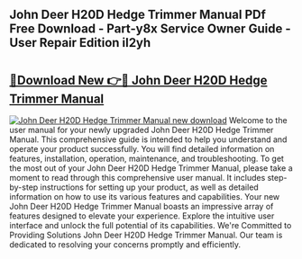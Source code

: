 ## John Deer H20D Hedge Trimmer Manual PDf Free Download - Part-y8x Service Owner Guide - User Repair Edition iI2yh

# <h2><a href="http://bc46461.oget.top/?id=John+Deer+H20D+Hedge+Trimmer+Manual">🔗Download New 👉🔴 John Deer H20D Hedge Trimmer Manual</a></h2>

[![John Deer H20D Hedge Trimmer Manual new download](https://i.imgur.com/5g1atiW.png)](http://bc46461.oget.top/?id=John+Deer+H20D+Hedge+Trimmer+Manual)
Welcome to the user manual for your newly upgraded John Deer H20D Hedge Trimmer Manual. This comprehensive guide is intended to help you understand and operate your product successfully. You will find detailed information on features, installation, operation, maintenance, and troubleshooting. To get the most out of your John Deer H20D Hedge Trimmer Manual, please take a moment to read through this comprehensive user manual. It includes step-by-step instructions for setting up your product, as well as detailed information on how to use its various features and capabilities. Your new John Deer H20D Hedge Trimmer Manual boasts an impressive array of features designed to elevate your experience. Explore the intuitive user interface and unlock the full potential of its capabilities. We're Committed to Providing Solutions John Deer H20D Hedge Trimmer Manual. Our team is dedicated to resolving your concerns promptly and efficiently.
